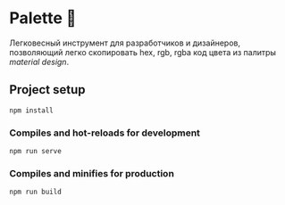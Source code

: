 # Palette 🎨

Легковесный инструмент для разработчиков и дизайнеров, позволяющий легко скопировать hex, rgb, rgba код цвета из палитры *material design*.

## Project setup
```
npm install
```

### Compiles and hot-reloads for development
```
npm run serve
```

### Compiles and minifies for production
```
npm run build
```
